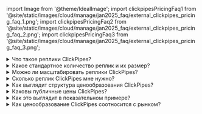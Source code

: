 import Image from '@theme/IdealImage';
import clickpipesPricingFaq1 from '@site/static/images/cloud/manage/jan2025_faq/external_clickpipes_pricing_faq_1.png';
import clickpipesPricingFaq2 from '@site/static/images/cloud/manage/jan2025_faq/external_clickpipes_pricing_faq_2.png';
import clickpipesPricingFaq3 from '@site/static/images/cloud/manage/jan2025_faq/external_clickpipes_pricing_faq_3.png';

<details>

<summary>Что такое реплики ClickPipes?</summary>

ClickPipes принимает данные из удаленных источников данных через специальную инфраструктуру, которая работает и масштабируется независимо от сервиса ClickHouse Cloud. По этой причине он использует выделенные вычислительные реплики. Диаграммы ниже показывают упрощенную архитектуру.

Для потоковых ClickPipes реплики ClickPipes получают доступ к удаленным источникам данных (например, брокеру Kafka), извлекают данные, обрабатывают их и загружают в целевой сервис ClickHouse.

<Image img={clickpipesPricingFaq1} size="lg" alt="ClickPipes Реплики - Потоковые ClickPipes" border force/>

В случае ClickPipes для объектного хранения реплика ClickPipes организует задачу загрузки данных (определение файлов для копирования, поддержание состояния и перемещение партиций), в то время как данные извлекаются непосредственно из сервиса ClickHouse.

<Image img={clickpipesPricingFaq2} size="lg" alt="ClickPipes Реплики - Объектное Хранение ClickPipes" border force/>

</details>

<details>

<summary>Какое стандартное количество реплик и их размер?</summary>

Каждый ClickPipe по умолчанию имеет 1 реплику, которая предоставляется с 2 GiB оперативной памяти и 0.5 vCPU. Это соответствует **0.25** вычислительных единиц ClickHouse (1 единица = 8 GiB ОЗУ, 2 vCPU).

</details>

<details>

<summary>Можно ли масштабировать реплики ClickPipes?</summary>

Да, ClickPipes для потоковой передачи можно масштабировать как горизонтально, так и вертикально. Горизонтальное масштабирование добавляет больше реплик для увеличения пропускной способности, в то время как вертикальное масштабирование увеличивает ресурсы (CPU и ОЗУ), выделенные каждой реплике для обработки более интенсивных рабочих нагрузок. Это можно настроить во время создания ClickPipe или в любое другое время в разделе **Настройки** -> **Дополнительные настройки** -> **Масштабирование**.

</details>

<details>

<summary>Сколько реплик ClickPipes мне нужно?</summary>

Это зависит от пропускной способности рабочей нагрузки и требований по задержке. Мы рекомендуем начать с значения по умолчанию - 1 реплика, измерить вашу задержку и добавить реплики, если это необходимо. Имейте в виду, что для ClickPipes на базе Kafka вам также необходимо соответствующим образом масштабировать партиции брокера Kafka. Элементы управления масштабированием доступны в разделе "настройки" для каждого потокового ClickPipe.

<Image img={clickpipesPricingFaq3} size="lg" alt="ClickPipes Реплики - Сколько реплик ClickPipes мне нужно?" border force/>

</details>

<details>

<summary>Как выглядит структура ценообразования ClickPipes?</summary>

Она состоит из двух измерений:
- **Вычисления**: цена за единицу в час
  Вычисление представляет собой стоимость запуска реплик ClickPipes, независимо от того, активно ли они принимают данные или нет. Оно применяется ко всем типам ClickPipes.
- **Принятые данные**: цена за GB
  Тариф на принятые данные применяется ко всем потоковым ClickPipes (Kafka, Confluent, Amazon MSK, Amazon Kinesis, Redpanda, WarpStream, Azure Event Hubs) за данные, переданные через реплики. Размер принятых данных (GB) взимается на основе байт, полученных из источника (сжатые или несжатые).

</details>

<details>

<summary>Каковы публичные цены ClickPipes?</summary>

- Вычисления: \$0.20 за единицу в час (\$0.05 за реплику в час)
- Принятые данные: \$0.04 за GB

</details>

<details>

<summary>Как это выглядит в показательном примере?</summary>

Например, прием 1 ТБ данных за 24 часа с использованием соединителя Kafka с одной репликой (0.25 вычислительной единицы) стоит:

$$
(0.25 \times 0.20 \times 24) + (0.04 \times 1000) = \$41.2
$$
<br/>

Для соединителей объектного хранения (S3 и GCS) возникает только стоимость вычислений ClickPipes, так как пода ClickPipes не обрабатывает данные, а только организует передачу, которая осуществляется подлежащим сервисом ClickHouse:

$$
0.25 \times 0.20 \times 24 = \$1.2
$$

</details>

<details>

<summary>Как ценообразование ClickPipes соотносится с рынком?</summary>

Философия ценообразования ClickPipes заключается в том, чтобы покрыть операционные расходы платформы, предлагая простой и надежный способ перемещения данных в ClickHouse Cloud. С этой точки зрения наш рыночный анализ показал, что мы находимся в конкурентоспособном положении.

</details>
